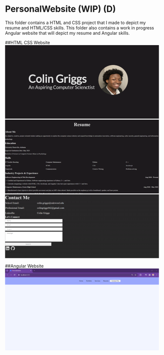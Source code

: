 # PersonalWebsite (WIP) (D)
This folder contains a HTML and CSS project that I made to depict my resume and HTML/CSS skills. This folder also
contains a work in progress Angular website that will depict my resume and Angular skills.

##HTML CSS Website
![Website Screenshot 1](./Markdown%20IMG%20HTML1.png)
![Website Screenshot 2](./Markdown%20IMG%20HTML2.png)
![Website Screenshot 3](./Markdown%20IMG%20HTML3.png)

##Angular Website
![How it looks right now.](./Markdown%20IMG.png)
